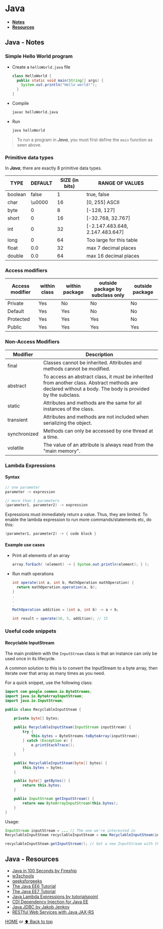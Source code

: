 # Java

- [**Notes**](#java---notes)
- [**Resources**](#java---resources)

## Java - Notes

### Simple Hello World program

- Create a `helloWorld.java` file

  ```java
  class HelloWorld {
    public static void main(String[] args) {
      System.out.println("Hello world!");
    }
  }
  ```

- Compile

  ```bash
  javac helloWorld.java
  ```

- Run

  ```bash
  java helloWorld
  ```

> To run a program in ***Java***, you must first define the *`main`* function as seen above.

### Primitive data types

In ***Java***, there are exactly 8 primitive data types.

| TYPE| DEFAULT | SIZE (in bits) | RANGE OF VALUES |
| --- | --- | --- | --- |
| boolean | false | 1 | true, false |
| char | \u0000 | 16 | [0, 255] ASCII |
| byte | 0 | 8 | [-128, 127] |
| short | 0 | 16 | [-32.768, 32.767] |
| int | 0 | 32 | [-2.147.483.648, 2.147.483.647] |
| long | 0 | 64 | Too large for this table |
| float | 0.0 | 32 | max 7 decimal places |
| double | 0.0 | 64 | max 16 decimal places |

### Access modifiers

| Access modifier | within class | within package | outside package by subclass only | outside package |
| --- | --- | --- | --- | --- |
| Private | Yes | No | No | No |
| Default | Yes | Yes | No | No |
| Protected | Yes | Yes | Yes | No |
| Public | Yes | Yes | Yes | Yes |

### Non-Access Modifiers

| Modifier | Description |
| --- | --- |
| final | Classes cannot be inherited. Attributes and methods cannot be modified. |
| abstract | To access an abstract class, it must be inherited from another class. Abstract methods are declared without a body. The body is provided by the subclass. |
| static | Attributes and methods are the same for all instances of the class. |
| transient | Attributes and methods are not included when serializing the object. |
| synchronized | Methods can only be accessed by one thread at a time. |
| volatile | The value of an attribute is always read from the "main memory". |

### Lambda Expressions

#### Syntax

```java
// one parameter
parameter -> expression

// more than 1 parameters
(parameter1, parameter2) -> expression
```

Expressions must immediately return a value. Thus, they are limited. To enable the lambda expression to run more commands/statements etc, do this:

```java
(parameter1, parameter2) -> { code block }
```

#### Example use cases

- Print all elements of an array

  ```java
  array.forEach( (element) -> { System.out.println(element); } );
  ```

- Run math operations

  ```java
  int operate(int a, int b, MathOperation mathOperation) {
    return mathOperation.operation(a, b);
  }
  .
  .
  .
  MathOperation addition = (int a, int b) -> a + b;

  int result = operate(10, 5, addition); // 15
  ```

### Useful code snippets

#### Recyclable InputStream

The main problem with the `InputStream` class is that an instance can only be used once in its lifecycle.

A common solution to this is to convert the InputStream to a byte array, then iterate over that array as many times as you need.

For a quick snippet, use the following class:

```java
import com.google.common.io.ByteStreams;
import java.io.ByteArrayInputStream;
import java.io.InputStream;

public class RecyclableInputSteam {

    private byte[] bytes;

    public RecyclableInputSteam(InputStream inputStream) {
        try {
            this.bytes = ByteStreams.toByteArray(inputStream);
        } catch (Exception e) {
            e.printStackTrace();
        }
    }

    public RecyclableInputSteam(byte[] bytes) {
        this.bytes = bytes;
    }

    public byte[] getBytes() {
        return this.bytes;
    }

    public InputStream getInputStream() {
        return new ByteArrayInputStream(this.bytes);
    }
}
```

Usage:

```java
InputStream inputStream = ... // The one we're interested in
RecyclableInputSteam recyclableInputSteam = new RecyclableInputSteam(inputStream);

recyclableInputSteam.getInputStream(); // Get a new InputStream with the same content
```

## Java - Resources

- [Java in 100 Seconds by Fireship](https://youtu.be/l9AzO1FMgM8)
- [w3schools](https://www.w3schools.com/java/default.asp)
- [geeksforgeeks](https://www.geeksforgeeks.org/introduction-to-java/)
- [The Java EE6 Tutorial](https://docs.oracle.com/javaee/6/tutorial/doc/javaeetutorial6.pdf)
- [The Java EE7 Tutorial](https://docs.oracle.com/javaee/7/JEETT.pdf)
- [Java Lambda Expressions by tutorialspoint](https://www.tutorialspoint.com/java8/java8_lambda_expressions.htm)
- [CDI Dependency Injection for Java EE](https://dzone.com/articles/cdi-di-p1)
- [Java JDBC by Jakob Jenkov](http://tutorials.jenkov.com/jdbc/index.html)
- [RESTful Web Services with Java JAX-RS](https://docs.oracle.com/javaee/6/tutorial/doc/gilik.html)

[HOME](https://github.com/Stratis-Dermanoutsos/Full-Stack-Notes#full-stack-notes) or [⬆ Back to top](#java)
